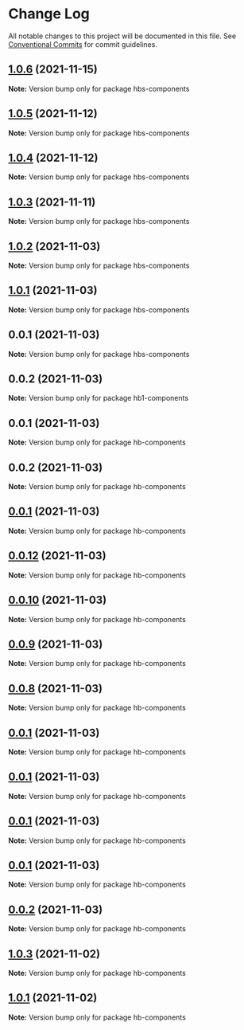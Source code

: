 # Change Log

All notable changes to this project will be documented in this file.
See [Conventional Commits](https://conventionalcommits.org) for commit guidelines.

## [1.0.6](https://github.com/hyw521/lernaComponents/compare/hbs-components@1.0.5...hbs-components@1.0.6) (2021-11-15)

**Note:** Version bump only for package hbs-components





## [1.0.5](https://github.com/hyw521/lernaComponents/compare/hbs-components@1.0.4...hbs-components@1.0.5) (2021-11-12)

**Note:** Version bump only for package hbs-components





## [1.0.4](https://github.com/hyw521/lernaComponents/compare/hbs-components@1.0.3...hbs-components@1.0.4) (2021-11-12)

**Note:** Version bump only for package hbs-components





## [1.0.3](https://github.com/hyw521/lernaComponents/compare/hbs-components@1.0.2...hbs-components@1.0.3) (2021-11-11)

**Note:** Version bump only for package hbs-components





## [1.0.2](https://github.com/hyw521/lernaComponents/compare/hbs-components@1.0.1...hbs-components@1.0.2) (2021-11-03)

**Note:** Version bump only for package hbs-components





## [1.0.1](https://github.com/hyw521/lernaComponents/compare/hbs-components@0.0.1...hbs-components@1.0.1) (2021-11-03)

**Note:** Version bump only for package hbs-components





## 0.0.1 (2021-11-03)

**Note:** Version bump only for package hbs-components





## 0.0.2 (2021-11-03)

**Note:** Version bump only for package hb1-components





## 0.0.1 (2021-11-03)

**Note:** Version bump only for package hb-components





## 0.0.2 (2021-11-03)

**Note:** Version bump only for package hb-components





## [0.0.1](https://github.com/hyw521/lernaComponents/compare/hb-components@1.0.3...hb-components@0.0.1) (2021-11-03)

**Note:** Version bump only for package hb-components





## [0.0.12](https://github.com/hyw521/lernaComponents/compare/hb-components@0.0.10...hb-components@0.0.12) (2021-11-03)

**Note:** Version bump only for package hb-components





## [0.0.10](https://github.com/hyw521/lernaComponents/compare/hb-components@0.0.9...hb-components@0.0.10) (2021-11-03)

**Note:** Version bump only for package hb-components





## [0.0.9](https://github.com/hyw521/lernaComponents/compare/hb-components@0.0.8...hb-components@0.0.9) (2021-11-03)

**Note:** Version bump only for package hb-components





## [0.0.8](https://github.com/hyw521/lernaComponents/compare/hb-components@0.0.1...hb-components@0.0.8) (2021-11-03)

**Note:** Version bump only for package hb-components





## [0.0.1](https://github.com/hyw521/lernaComponents/compare/hb-components@0.0.1...hb-components@0.0.1) (2021-11-03)

**Note:** Version bump only for package hb-components





## [0.0.1](https://github.com/hyw521/lernaComponents/compare/hb-components@0.0.1...hb-components@0.0.1) (2021-11-03)

**Note:** Version bump only for package hb-components





## [0.0.1](https://github.com/hyw521/lernaComponents/compare/hb-components@0.0.1...hb-components@0.0.1) (2021-11-03)

**Note:** Version bump only for package hb-components





## [0.0.1](https://github.com/hyw521/lernaComponents/compare/hb-components@0.0.2...hb-components@0.0.1) (2021-11-03)

**Note:** Version bump only for package hb-components





## [0.0.2](https://github.com/hyw521/lernaComponents/compare/hb-components@1.0.3...hb-components@0.0.2) (2021-11-03)

**Note:** Version bump only for package hb-components





## [1.0.3](https://github.com/hyw521/lernaComponents/compare/hb-components@1.0.1...hb-components@1.0.3) (2021-11-02)

**Note:** Version bump only for package hb-components





## [1.0.1](https://github.com/hyw521/lernaComponents/compare/hb-components@1.0.1...hb-components@1.0.1) (2021-11-02)

**Note:** Version bump only for package hb-components
